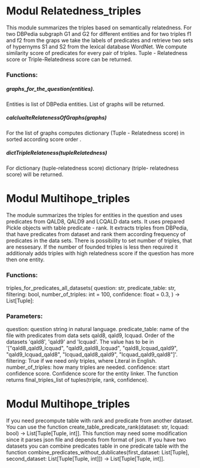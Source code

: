 # Modul Relatedness_triples

This module summarizes the triples based on semantically relatedness. For two DBPedia subgraph G1 and G2 for different entities and for two triples f1 and f2 from the graps we take the labels of predicates and retrieve two sets of hypernyms S1 and S2 from the lexical database WordNet. We compute similarity score of predicates for every pair of triples. Tuple - Relatedness score or Triple-Relatedness score can be returned.

### Functions:

##### graphs_for_the_question(entities).

Entities is list of DBPedia entities. List of graphs will be returned.

##### calclualteRelatenessOfGraphs(graphs)

For the list of graphs computes dictionary (Tuple - Relatedness score) in sorted according score order .

##### dictTripleRelateness(tupleRelatedness)

For dictionary (tuple-relatedness score) dictionary (triple- relatedness score) will be returned.

# Modul Multihope_triples

The module summarizes the triples for entities in the question and uses predicates from QALD8, QALD9 and LCQALD data sets. It uses prepared Pickle objects with table predicate - rank. It extracts triples from DBPedia, that have predicates from dataset and rank them according frequency of predicates in the data sets. There is possibility to set number of triples, that are nessesary. If the number of founded triples is less then required it additionaly adds triples with high relatedness score if the question has more then one entity.

### Functions:

triples_for_predicates_all_datasets(
question: str,
predicate_table: str,
filtering: bool,
number_of_triples: int = 100,
confidence: float = 0.3,
) -> List[Tuple]:

### Parameters:

question: question string in natural language.
predicate_table: name of the file with predicates from data sets qald8, qald9, lcquad. Order of the datasets 'qald8', 'qald9' and 'lcquad'. The value has to be in '["qald8_qald9_lcquad", "qald9_qald8_lcquad", "qald8_lcquad_qald9", "qald9_lcquad_qald8", "lcquad_qald8_qald9", "lcquad_qald9_qald8"]'.
filtering: True if we need only triples, where Literal in English.
number_of_triples: how many triples are needed.
confidence: start confidence score. Confidence score for the entity linker.
The function returns final_triples_list of tuples(triple, rank, confidence).

# Modul Multihope_triples

If you need precompute table with rank and predicate from another dataset. You can use the function create_table_predicate_rank(dataset: str, lcquad: bool) -> List[Tuple[Tuple, int]]. This function may need some modification since it parses json file and depends from format of json. If you have two datasets you can combine predicates table in one predicate table with the function combine_predicates_without_dublicates(first_dataset: List[Tuple], second_dataset: List[Tuple[Tuple, int]]) -> List[Tuple[Tuple, int]].

